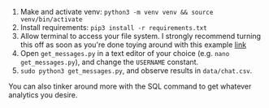 1. Make and activate venv: `python3 -m venv venv && source venv/bin/activate`
2. Install requirements: `pip3 install -r requirements.txt`
3. Allow terminal to access your file system. I strongly recommend turning this off as soon as you're done toying around with this example [link](https://osxdaily.com/2018/10/09/fix-operation-not-permitted-terminal-error-macos/)
4. Open `get_messages.py` in a text editor of your choice (e.g. `nano get_messages.py`), and change the `USERNAME` constant.
5. `sudo python3 get_messages.py`, and observe results in `data/chat.csv`.

You can also tinker around more with the SQL command to get whatever analytics you desire.
